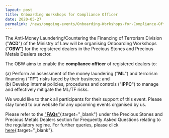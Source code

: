 ```yaml
---
layout: post
title: Onboarding Workshops for Compliance Officer
date: 2020-05-27
permalink: /news/ongoing-events/Onboarding-Workshops-for-Compliance-Officer/
---
```


The Anti-Money Laundering/Countering the Financing of Terrorism Division ("**ACD**") of the Ministry of Law will be organising Onboarding Workshops ("**OBW**") for the registered dealers in the Precious Stones and Precious Metals Dealers sector. 

The OBW aims to enable the **compliance officer** of registered dealers to:

(a) Perform an assessment of the money laundering ("**ML**") and terrorism financing ("**TF**") risks faced by their business; and <br>
(b) Develop internal policies, procedures and controls ("**IPPC**") to manage and effectively mitigate the ML/TF risks.

We would like to thank all participants for their support of this event. Please stay tuned to our website for any upcoming events organised by us.

Please refer to the ["**FAQs**"](https://va.ecitizen.gov.sg/cfp/customerPages/mlaw/explorefaq.aspx){:target="_blank"} under the Precious Stones and Precious Metals Dealers section for Frequently Asked Questions relating to the regulatory regime. For further queries, please click [here](https://eservices.mlaw.gov.sg/enquiry/){:target="_blank"}.
